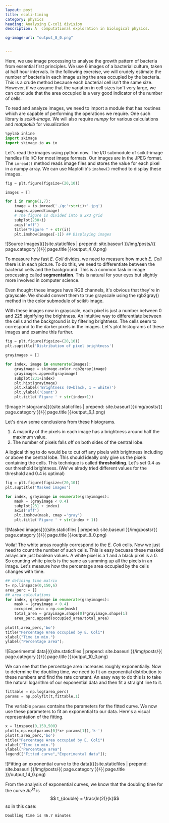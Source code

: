 ```yaml
---
layout: post
title: ecoli-timing
category: physics
heading: Analysing E-coli division
description: A  computational exploration in biological physics.

og-image-url: "output_8_0.png"


---
```

Here, we use image processing to analyse the growth pattern of bacteria from essential first principles. We use 6 images of a bacterial culture, taken at half hour intervals. In the following exercise, we will crudely estimate the number of bacteria in each image using the area occupied by the bacteria. This is a crude method because each bacterial cell isn't the same size. However, if we assume that the variation in cell sizes isn't very large, we can conclude that the area occupied is a very good indicator of the number of cells. 

To read and analyze images, we need to import a module that has routines which are capable of performing the operations we require. One such library is *scikit-image*. We will also require *numpy* for various calculations and *matplotlib* for visualization


```python
%pylab inline
import skimage
import skimage.io as io
```

Let's read the images using python now. The I/O submodule of scikit-image handles file I/O for most image formats. Our images are in the JPEG format. The `imread()` method reads image files and stores the value for each pixel in a numpy array. We can use Maplotlib's `imshow()` method to display these images.

```python
fig = plt.figure(figsize=(20,10))

images = []

for i in range(1,7):
    image = io.imread('./gc'+str(i)+'.jpg')
    images.append(image)
    # The figure is divided into a 2x3 grid
    subplot(230+i) 
    axis('off')
    title("Figure " + str(i))
    plt.imshow(images[-1]) ## Displaying images

```


![Source Images]({{site.staticfiles | prepend: site.baseurl }}/img/posts/{{ page.category }}/{{ page.title }}/output_4_0.png)


To measure how fast *E. Coli* divides, we need to measure how much *E. Coli* there is in each picture. To do this, we need to differentiate between the bacterial cells and the background. This is a common task in image processing called **segmentation**. This is natural for your eyes but slightly more involved in computer science. 

Even thought these images have RGB channels, it's obvious that they're in grayscale. We should convert them to true grayscale using the rgb2gray() method in the color submodule of scikit-image.

With these images now in grayscale, each pixel is just a number between 0 and 225 signifying the brightness. An intuitive way to differentiate between the cells and the background is by filtering brightness. The cells seem to correspond to the darker pixels in the images. Let's plot histograms of these images and examine this further. 


```python
fig = plt.figure(figsize=(20,10))
plt.suptitle('Distribution of pixel brightness')

grayimages = []

for index, image in enumerate(images):
    grayimage = skimage.color.rgb2gray(image) 
    grayimages.append(grayimage)
    subplot(231+index)
    plt.hist(grayimage)
    plt.xlabel('Brightness (0=black, 1 = white)')
    plt.ylabel('Count')
    plt.title('Figure ' + str(index+1))
```

![Image Histograms]({{site.staticfiles | prepend: site.baseurl }}/img/posts/{{ page.category }}/{{ page.title }}/output_6_1.png)


Let's draw some conclusions from these histograms. 

1. A majority of the pixels in each image has a brightness around half the maximum value.
2. The number of pixels falls off on both sides of the central lobe. 

A logical thing to do would be to cut off any pixels with brightness including or above the central lobe. This should ideally only give us the pixels containing the cells. This technique is called **thresholding**. Let's set 0.4 as our threshold brightness. (We've alrady tried different values for the threshold and 0.4 is optimal)


```python
fig = plt.figure(figsize=(20,10))
plt.suptitle('Masked images')

for index, grayimage in enumerate(grayimages):
    mask = (grayimage < 0.4) 
    subplot(231 + index)
    axis('off')
    plt.imshow(mask, cmap ='gray')
    plt.title('Figure ' + str(index + 1))
```


![Masked images]({{site.staticfiles | prepend: site.baseurl }}/img/posts/{{ page.category }}/{{ page.title }}/output_8_0.png)


Voila! The white areas roughly correspond to the *E. Coli* cells. Now we just need to count the number of such cells. This is easy becuase these masked arrays are just boolean values. A white pixel is a 1 and a black pixel is a 0. So counting white pixels is the same as summing up all the pixels in an image. Let's measure how the percentage area occupied by the cells changes with time. 


```python
## defining time matrix
t= np.linspace(0,150,6)
area_perc = []
## area calculations
for index, grayimage in enumerate(grayimages):
    mask = (grayimage < 0.4) 
    occupied_area = np.sum(mask)
    total_area = grayimage.shape[0]*grayimage.shape[1]
    area_perc.append(occupied_area/total_area)
    
plot(t,area_perc,'bo')
title("Percentage Area occupied by E. Coli")
xlabel("Time in min.")
ylabel("Percentage area");
```


![Experimental data]({{site.staticfiles | prepend: site.baseurl }}/img/posts/{{ page.category }}/{{ page.title }}/output_10_0.png)


We can see that the percentage area increases roughly exponentially. Now to determine the doubling time, we need to fit an exponential distribution to these numbers and find the rate constant. An easy way to do this is to take the natural logarithm of our exponential data and then fit a straight line to it.


```python
fittable = np.log(area_perc)
params = np.polyfit(t,fittable,1)
```

The variable `params` contains the parameters for the fitted curve. We now use these parameters to fit an exponential to our data. Here's a visual representation of the fitting.


```python
x = linspace(0,150,500)
plot(x,np.exp(params[0]*x+ params[1]),'k-')
plot(t,area_perc,'bo')
title("Percentage Area occupied by E. Coli")
xlabel("Time in min.")
ylabel("Percentage area")
legend(["Fitted curve","Experimental data"]);
```


![Fitting an exponential curve to the data]({{site.staticfiles | prepend: site.baseurl }}/img/posts/{{ page.category }}/{{ page.title }}/output_14_0.png)


From the analysis of exponential curves, we know that the doubling time for the curve $Ae^{kt}$ is $$ t_{double} = \frac{ln(2)}{k}$$ so in this case:

    Doubling time is 46.7 minutes
    
